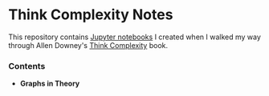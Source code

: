 # Think Complexity Notes

This repository contains [Jupyter notebooks](http://jupyter.readthedocs.io/en/latest/) I created
when I walked my way through Allen Downey's [Think Complexity](http://greenteapress.com/complexity2/html/index.html)
book.

### Contents
- **Graphs in Theory**